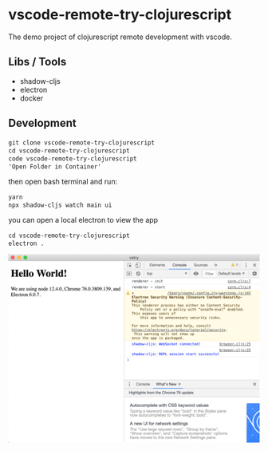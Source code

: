 # vscode-remote-try-clojurescript
The demo project of clojurescript remote development with vscode.

## Libs / Tools 
- shadow-cljs
- electron 
- docker


## Development
```
git clone vscode-remote-try-clojurescript
cd vscode-remote-try-clojurescript
code vscode-remote-try-clojurescript
'Open Folder in Container'
```

then open bash terminal and run:

```
yarn 
npx shadow-cljs watch main ui
```

you can open a local electron to view the app

```
cd vscode-remote-try-clojurescript
electron .
```
![](snapshot.png)
